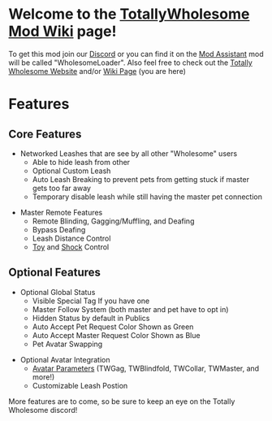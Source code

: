 <h1><b>Welcome to the <u>TotallyWholesome Mod Wiki</u> page!</b></h1>
<p>
	To get this mod join our <a href="https://discord.gg/GbyjZYVEEx" target="_blank">Discord</a> or you can find it on the <a href="https://github.com/knah/CVRMelonAssistant/releases/download/v1.1.28.1029/CVRMelonAssistant.exe">Mod Assistant</a> mod will be called "WholesomeLoader". Also feel free to check out the <a href="https://totallywholeso.me/" target="_blank">Totally Wholesome Website</a> and/or <a href="https://wiki.totallywholeso.me/" target="_blank">Wiki Page</a> (you are here)
</p>

<h1>Features</h1>
<h2>Core Features</h2>
<ul>
    <li>Networked Leashes that are see by all other "Wholesome" users
        <ul>
            <li>Able to hide leash from other</li>
            <li>Optional Custom Leash</li>
            <li>Auto Leash Breaking to prevent pets from getting stuck if master gets too far away</li>
            <li>Temporary disable leash while still having the master pet connection</li>
        </ul>
    </li>
</ul>

<ul>
    <li>Master Remote Features
        <ul>
            <li>Remote Blinding, Gagging/Muffling, and Deafing</li>
            <li>Bypass Deafing</li>
            <li>Leash Distance Control</li>
            <li><a href="./ToyIntegrations.md">Toy</a> and <a href="./ShockerIntegrations.md">Shock</a> Control</li>
        </ul>
    </li>
</ul>

<h2>Optional Features</h2>

<ul>
    <li>Optional Global Status
        <ul>
            <li>Visible Special Tag If you have one</li>            
            <li>Master Follow System (both master and pet have to opt in)</li>
            <li>Hidden Status by default in Publics</li>
            <li>Auto Accept Pet Request Color Shown as Green</li>
            <li>Auto Accept Master Request Color Shown as Blue</li>
            <li>Pet Avatar Swapping</li>
        </ul>
    </li>
</ul>

<ul>
    <li>Optional Avatar Integration
        <ul>
            <li><a href="./AvatarIntegrations.md#avatar-parameter-integrations">Avatar Parameters</a> (TWGag, TWBlindfold, TWCollar, TWMaster, and more!)</li>
            <li>Customizable Leash Postion</li>
        </ul>
    </li>
</ul>

<p>
	More features are to come, so be sure to keep an eye on the Totally Wholesome discord!
</p>